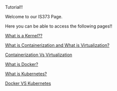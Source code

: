 Tutorial!!


Welcome to our IS373 Page.  

Here you can be able to access the following pages!!

[What is a Kernel??](https://github.com/NicholasMelito/IS373/wiki/What-Is-A-Kernel%3F%3F)

[What is Containerization and What is Virtualization? ](https://github.com/NicholasMelito/IS373/wiki/What-is-Containerization-and-What-is-Virtualization%3F)

[Containerization Vs Virtualization](https://github.com/NicholasMelito/IS373/wiki/The-Difference-Between-Containerization-and-Virtualization)

[What is Docker?](https://github.com/NicholasMelito/IS373/wiki/What-is-Docker-and-how-to-install!)

[What is Kubernetes?](https://github.com/NicholasMelito/IS373/wiki/What-is-Kubernetes-and-can-i-install-on-my-pc%3F)

[Docker VS Kubernetes](https://github.com/NicholasMelito/IS373/wiki/What-is-the-difference-between-Kubernetes-and-Docker%3F%3F)
